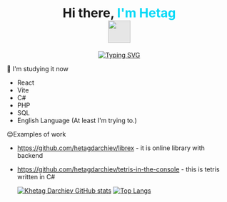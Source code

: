 <h1 align="center">Hi there, <span style="color: #00D9F7;">I'm Hetag</span> 
<img style="display: block;-webkit-user-select: none;margin: auto;background-color: hsl(0, 0%, 90%);" width='50'src="https://camo.githubusercontent.com/ff4478f93581788c3f10a8961c0622cc36f37c7115f91a6b68443726005d4a43/68747470733a2f2f63756c746f667468657061727479706172726f742e636f6d2f706172726f74732f68642f3630667073706172726f742e676966"></h1>
<div align="center">
      <a href="https://github.com/hetagdarchiev">
      <img src="https://readme-typing-svg.herokuapp.com?font=Calibri&weight=700&size=34&pause=1000&color=00D9F7FF&center=true&vCenter=true&repeat=false&width=435&lines=Welcome+to+my+profile" alt="Typing SVG" />
  </a>
</div>

🌱 I'm studying it now
- React
- Vite
- C#
- PHP
- SQL
- English Language (At least I'm trying to.)

😊Examples of work
- <span color='#fff'>https://github.com/hetagdarchiev/librex</span> - it is online library with backend
- https://github.com/hetagdarchiev/tetris-in-the-console - this is tetris written in C#


  [![Khetag Darchiev GitHub stats](https://github-readme-stats.vercel.app/api?username=hetagdarchiev&show_icons=true&title_color=00D9F7&icon_color=00D9F7&text_color=ffffff&bg_color=0d1117&hide_border=true)](https://github.com/hetagdarchiev)
  [![Top Langs](https://github-readme-stats.vercel.app/api/top-langs/?username=hetagdarchiev&layout=compact&title_color=00D9F7&text_color=ffffff&bg_color=0d1117&hide_border=true)](https://github.com/hetagdarchiev)
